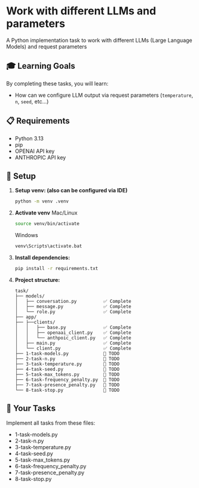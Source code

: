 # Work with different LLMs and parameters

A Python implementation task to work with different LLMs (Large Language Models) and request parameters

## 🎓 Learning Goals

By completing these tasks, you will learn:
- How can we configure LLM output via request parameters (`temperature`, `n`, `seed`, etc...)

## 📋 Requirements

- Python 3.13
- pip
- OPENAI API key
- ANTHROPIC API key

## 🔧 Setup

1. **Setup venv: (also can be configured via IDE)**
   ```bash
   python -m venv .venv
   ```
2. **Activate venv**
   Mac/Linux
   ```bash
   source venv/bin/activate
   ```   
   Windows
   ```bash
   venv\Scripts\activate.bat
   ```
3. **Install dependencies:**
   ```bash
   pip install -r requirements.txt
   ```

4. **Project structure:**
   ```
   task/
   ├── models/
   │   ├── conversation.py          ✅ Complete
   │   ├── message.py               ✅ Complete  
   │   └── role.py                  ✅ Complete   
   ├── app/
   ├── ├──clients/
   │   │   ├── base.py              ✅ Complete
   │   │   ├── openaai_client.py    ✅ Complete
   │   │   └── anthpoic_client.py   ✅ Complete
   │   ├── main.py                  ✅ Complete
   │   └── client.py                ✅ Complete
   ├── 1-task-models.py             🚧 TODO
   ├── 2-task-n.py                  🚧 TODO
   ├── 3-task-temperature.py        🚧 TODO
   ├── 4-task-seed.py               🚧 TODO
   ├── 5-task-max_tokens.py         🚧 TODO
   ├── 6-task-frequency_penalty.py  🚧 TODO
   ├── 7-task-presence_penalty.py   🚧 TODO
   └── 8-task-stop.py               🚧 TODO
   ```

## 📝 Your Tasks

Implement all tasks from these files:
- 1-task-models.py
- 2-task-n.py
- 3-task-temperature.py
- 4-task-seed.py
- 5-task-max_tokens.py
- 6-task-frequency_penalty.py
- 7-task-presence_penalty.py
- 8-task-stop.py     

